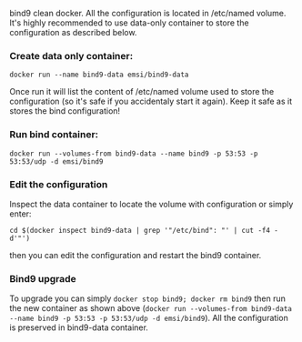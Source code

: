 bind9 clean docker.
All the configuration is located in /etc/named volume. It's highly recommended to use data-only container to store the configuration as described below.

### Create data only container:

`docker run --name bind9-data emsi/bind9-data`

Once run it will list the content of /etc/named volume used to store the configuration (so it's safe if you accidentaly start it again). Keep it safe as it stores the bind configuration!

### Run bind container:

`docker run --volumes-from bind9-data --name bind9 -p 53:53 -p 53:53/udp -d emsi/bind9`

### Edit the configuration
Inspect the data container to locate the volume with configuration or simply enter:

`cd $(docker inspect bind9-data | grep '"/etc/bind": "' | cut -f4 -d'"')`

then you can edit the configuration and restart the bind9 container.

### Bind9 upgrade
To upgrade you can simply ```docker stop bind9; docker rm bind9``` then run the new container as shown above (`docker run --volumes-from bind9-data --name bind9 -p 53:53 -p 53:53/udp -d emsi/bind9`). All the configuration is preserved in bind9-data container.
